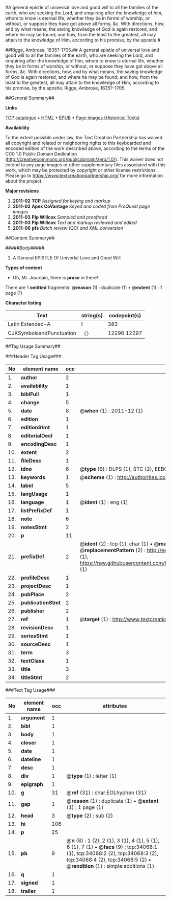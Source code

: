 #A general epistle of universal love and good will to all the families of the earth, who are seeking the Lord, and enquiring after the knowledge of him, whom to know is eternal life, whether they be in forms of worship, or without, or suppose they have got above all forms, &c. With directions, how, and by what means, the saving knowledge of God is again restored, and where he may be found; and how, from the least to the greatest, all may attain to the knowledge of Him, according to his promise, by the apostle.#

##Rigge, Ambrose, 1635?-1705.##
A general epistle of universal love and good will to all the families of the earth, who are seeking the Lord, and enquiring after the knowledge of him, whom to know is eternal life, whether they be in forms of worship, or without, or suppose they have got above all forms, &c. With directions, how, and by what means, the saving knowledge of God is again restored, and where he may be found; and how, from the least to the greatest, all may attain to the knowledge of Him, according to his promise, by the apostle.
Rigge, Ambrose, 1635?-1705.

##General Summary##

**Links**

[TCP catalogue](http://www.ota.ox.ac.uk/tcp/)  • 
[HTML](http://tei.it.ox.ac.uk/tcp/Texts-HTML/free/A57/A57301.html)  • 
[EPUB](http://tei.it.ox.ac.uk/tcp/Texts-EPUB/free/A57/A57301.epub) • 
[Page images (Historical Texts)](https://historicaltexts.jisc.ac.uk/eebo-99829627e)

**Availability**

To the extent possible under law, the Text Creation Partnership has waived all copyright and related or neighboring rights to this keyboarded and encoded edition of the work described above, according to the terms of the CC0 1.0 Public Domain Dedication (http://creativecommons.org/publicdomain/zero/1.0/). This waiver does not extend to any page images or other supplementary files associated with this work, which may be protected by copyright or other license restrictions. Please go to https://www.textcreationpartnership.org/ for more information about the project.

**Major revisions**

1. __2011-02__ __TCP__ *Assigned for keying and markup*
1. __2011-02__ __Apex CoVantage__ *Keyed and coded from ProQuest page images*
1. __2011-03__ __Pip Willcox__ *Sampled and proofread*
1. __2011-03__ __Pip Willcox__ *Text and markup reviewed and edited*
1. __2011-06__ __pfs__ *Batch review (QC) and XML conversion*

##Content Summary##

#####Body#####

1. A General EPISTLE Of Univerſal Love and Good Will

**Types of content**

  * Oh, Mr. Jourdain, there is **prose** in there!

There are 1 **omitted** fragments! 
 @__reason__ (1) : duplicate (1)  •  @__extent__ (1) : 1 page (1)

**Character listing**


|Text|string(s)|codepoint(s)|
|---|---|---|
|Latin Extended-A|ſ|383|
|CJKSymbolsandPunctuation|〈〉|12296 12297|

##Tag Usage Summary##

###Header Tag Usage###

|No|element name|occ|attributes|
|---|---|---|---|
|1.|__author__|2||
|2.|__availability__|1||
|3.|__biblFull__|1||
|4.|__change__|5||
|5.|__date__|8| @__when__ (1) : 2011-12 (1)|
|6.|__edition__|1||
|7.|__editionStmt__|1||
|8.|__editorialDecl__|1||
|9.|__encodingDesc__|1||
|10.|__extent__|2||
|11.|__fileDesc__|1||
|12.|__idno__|6| @__type__ (6) : DLPS (1), STC (2), EEBO-CITATION (1), PROQUEST (1), VID (1)|
|13.|__keywords__|1| @__scheme__ (1) : http://authorities.loc.gov/ (1)|
|14.|__label__|5||
|15.|__langUsage__|1||
|16.|__language__|1| @__ident__ (1) : eng (1)|
|17.|__listPrefixDef__|1||
|18.|__note__|6||
|19.|__notesStmt__|2||
|20.|__p__|11||
|21.|__prefixDef__|2| @__ident__ (2) : tcp (1), char (1)  •  @__matchPattern__ (2) : ([0-9\-]+):([0-9IVX]+) (1), (.+) (1)  •  @__replacementPattern__ (2) : http://eebo.chadwyck.com/downloadtiff?vid=$1&page=$2 (1), https://raw.githubusercontent.com/textcreationpartnership/Texts/master/tcpchars.xml#$1 (1)|
|22.|__profileDesc__|1||
|23.|__projectDesc__|1||
|24.|__pubPlace__|2||
|25.|__publicationStmt__|2||
|26.|__publisher__|2||
|27.|__ref__|1| @__target__ (1) : http://www.textcreationpartnership.org/docs/. (1)|
|28.|__revisionDesc__|1||
|29.|__seriesStmt__|1||
|30.|__sourceDesc__|1||
|31.|__term__|3||
|32.|__textClass__|1||
|33.|__title__|3||
|34.|__titleStmt__|2||


###Text Tag Usage###

|No|element name|occ|attributes|
|---|---|---|---|
|1.|__argument__|1||
|2.|__bibl__|1||
|3.|__body__|1||
|4.|__closer__|1||
|5.|__date__|1||
|6.|__dateline__|1||
|7.|__desc__|1||
|8.|__div__|1| @__type__ (1) : letter (1)|
|9.|__epigraph__|1||
|10.|__g__|31| @__ref__ (31) : char:EOLhyphen (31)|
|11.|__gap__|1| @__reason__ (1) : duplicate (1)  •  @__extent__ (1) : 1 page (1)|
|12.|__head__|3| @__type__ (2) : sub (2)|
|13.|__hi__|106||
|14.|__p__|25||
|15.|__pb__|9| @__n__ (8) : 1 (2), 2 (1), 3 (1), 4 (1), 5 (1), 6 (1), 7 (1)  •  @__facs__ (9) : tcp:34068:1 (1), tcp:34068:2 (2), tcp:34068:3 (2), tcp:34068:4 (2), tcp:34068:5 (2)  •  @__rendition__ (1) : simple:additions (1)|
|16.|__q__|1||
|17.|__signed__|1||
|18.|__trailer__|1||
